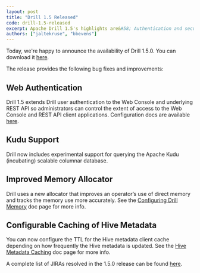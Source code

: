 ```yaml
---
layout: post
title: "Drill 1.5 Released"
code: drill-1.5-released
excerpt: Apache Drill 1.5's highlights are&#58; Authentication and security for the Web interface and REST API, experimental query support for Apache Kudu (incubating), an improved memory allocator, and configurable caching for Hive metadata.
authors: ["jaltekruse", "bbevens"]
---
```


Today, we're happy to announce the availability of Drill 1.5.0. You can download it [here](https://drill.apache.org/download/).

The release provides the following bug fixes and improvements:

## Web Authentication  
Drill 1.5 extends Drill user authentication to the Web Console and underlying REST API so administrators can control the extent of access to the Web Console and REST API client applications. Configuration docs are available [here]({{site.baseurl}}/docs/configuring-web-console-and-rest-api-security/).  

## Kudu Support  
Drill now includes experimental support for querying the Apache Kudu (incubating) scalable columnar database.  

## Improved Memory Allocator  
Drill uses a new allocator that improves an operator’s use of direct memory and tracks the memory use more accurately. See the [Configuring Drill Memory]({{site.baseurl}}/docs/configuring-drill-memory/) doc page for more info.  

## Configurable Caching of Hive Metadata  
You can now configure the TTL for the Hive metadata client cache depending on how frequently the Hive metadata is updated. See the [Hive Metadata Caching]({{site.baseurl}}/docs/hive-metadata-caching/) doc page for more info.

A complete list of JIRAs resolved in the 1.5.0 release can be found [here](https://issues.apache.org/jira/secure/ReleaseNote.jspa?projectId=12313820&version=12332948).